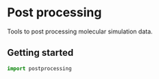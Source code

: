 Post processing
==================

Tools to post processing molecular simulation data.

Getting started
---------------

```python
import postprocessing
```
